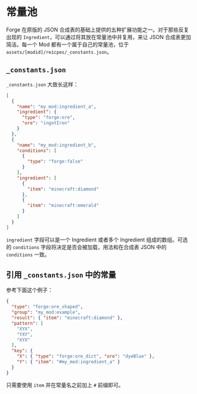 # 常量池

Forge 在原版的 JSON 合成表的基础上提供的五种扩展功能之一。对于那些反复出现的 `Ingredient`，可以通过将其放在常量池中并复用，来让 JSON 合成表更加简洁。每一个 Mod 都有一个属于自己的常量池，位于 `assets/[modid]/reicpes/_constants.json`。

## `_constants.json`

`_constants.json` 大致长这样：

```json
[
  {
    "name": "my_mod:ingredient_a",
    "ingredient": {
      "type": "forge:ore",
      "ore": "ingotIron"
    }
  },
  {
    "name": "my_mod:ingredient_b",
    "conditions": [
      {
        "type": "forge:false"
      }
    ],
    "ingredient": [
      {
        "item": "minecraft:diamond"
      },
      {
        "item": "minecraft:emerald"
      }
    ]
  }
]
```

`ingredient` 字段可以是一个 Ingredient 或者多个 Ingredient 组成的数组。可选的 `conditions` 字段将决定是否会被加载，用法和在合成表 JSON 中的 `conditions` 一致。

## 引用 `_constants.json` 中的常量

参考下面这个例子：

```json
{
  "type": "forge:ore_shaped",
  "group": "my_mod:example",
  "result": { "item": "minecraft:diamond" },
  "pattern": [
    "XYX",
    "YXY",
    "XYX"
  ],
  "key": {
    "X": { "type": "forge:ore_dict", "ore": "dyeBlue" },
    "Y": { "item": "#my_mod:ingredient_a" }
  }
}
```

只需要使用 `item` 并在常量名之前加上 `#` 前缀即可。
